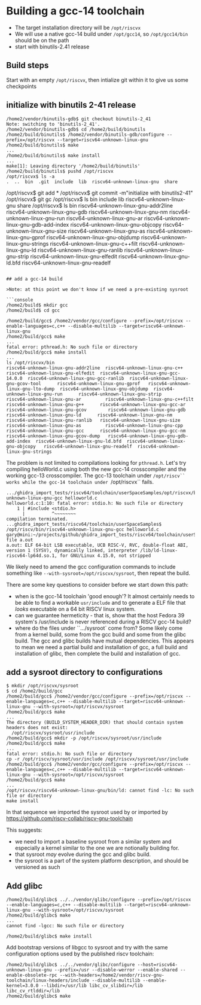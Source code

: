 # Building a gcc-14 toolchain

* The target installation directory will be `/opt/riscvx`
* We will use a native gcc-14 build under `/opt/gcc14`, so `/opt/gcc14/bin` should be on the path
* start with binutils-2.41 release 

## Build steps

Start with an empty `/opt/riscvx`, then intialize git within it to give us some checkpoints

## initialize with binutils 2-41 release

```console
/home2/vendor/binutils-gdb$ git checkout binutils-2_41
Note: switching to 'binutils-2_41'.
/home2/vendor/binutils-gdb$ cd /home2/build/binutils
/home2/build/binutils$ /home2/vendor/binutils-gdb/configure --prefix=/opt/riscvx --target=riscv64-unknown-linux-gnu
/home2/build/binutils$ make
...
/home2/build/binutils$ make install
...
make[1]: Leaving directory '/home2/build/binutils'
/home2/build/binutils$ pushd /opt/riscvx
/opt/riscvx$ ls -a
.  ..  bin  .git  include  lib  riscv64-unknown-linux-gnu  share
```
/opt/riscvx$ git add *
/opt/riscvx$ git commit -m"initialize with binutils2-41"
/opt/riscvx$ git gc
/opt/riscvx$ ls
bin  include  lib  riscv64-unknown-linux-gnu  share
/opt/riscvx$ ls bin
riscv64-unknown-linux-gnu-addr2line  riscv64-unknown-linux-gnu-gdb            riscv64-unknown-linux-gnu-nm       riscv64-unknown-linux-gnu-run
riscv64-unknown-linux-gnu-ar         riscv64-unknown-linux-gnu-gdb-add-index  riscv64-unknown-linux-gnu-objcopy  riscv64-unknown-linux-gnu-size
riscv64-unknown-linux-gnu-as         riscv64-unknown-linux-gnu-gprof          riscv64-unknown-linux-gnu-objdump  riscv64-unknown-linux-gnu-strings
riscv64-unknown-linux-gnu-c++filt    riscv64-unknown-linux-gnu-ld             riscv64-unknown-linux-gnu-ranlib   riscv64-unknown-linux-gnu-strip
riscv64-unknown-linux-gnu-elfedit    riscv64-unknown-linux-gnu-ld.bfd         riscv64-unknown-linux-gnu-readelf
```

## add a gcc-14 build

>Note: at this point we don't know if we need a pre-existing sysroot

```console
/home2/build$ mkdir gcc
/home2/build$ cd gcc

/home2/build/gcc$ /home2/vendor/gcc/configure --prefix=/opt/riscvx --enable-languages=c,c++ --disable-multilib --target=riscv64-unknown-linux-gnu
/home2/build/gcc$ make
...
fatal error: pthread.h: No such file or directory
/home2/build/gcc$ make install
...
ls /opt/riscvx/bin
riscv64-unknown-linux-gnu-addr2line  riscv64-unknown-linux-gnu-c++      riscv64-unknown-linux-gnu-elfedit  riscv64-unknown-linux-gnu-gcc-14.0.0  riscv64-unknown-linux-gnu-gcc-ranlib  riscv64-unknown-linux-gnu-gcov-tool      riscv64-unknown-linux-gnu-gprof   riscv64-unknown-linux-gnu-lto-dump  riscv64-unknown-linux-gnu-objdump  riscv64-unknown-linux-gnu-run      riscv64-unknown-linux-gnu-strip
riscv64-unknown-linux-gnu-ar         riscv64-unknown-linux-gnu-c++filt  riscv64-unknown-linux-gnu-g++      riscv64-unknown-linux-gnu-gcc-ar      riscv64-unknown-linux-gnu-gcov        riscv64-unknown-linux-gnu-gdb            riscv64-unknown-linux-gnu-ld      riscv64-unknown-linux-gnu-nm        riscv64-unknown-linux-gnu-ranlib   riscv64-unknown-linux-gnu-size
riscv64-unknown-linux-gnu-as         riscv64-unknown-linux-gnu-cpp      riscv64-unknown-linux-gnu-gcc      riscv64-unknown-linux-gnu-gcc-nm      riscv64-unknown-linux-gnu-gcov-dump   riscv64-unknown-linux-gnu-gdb-add-index  riscv64-unknown-linux-gnu-ld.bfd  riscv64-unknown-linux-gnu-objcopy   riscv64-unknown-linux-gnu-readelf  riscv64-unknown-linux-gnu-strings
```

The problem is not limited to compilations looking for `pthread.h`.  Let's try compiling helloWorld.c using
both the new gcc-14 crosscompiler and the working gcc-13 crosscompiler.  The gcc-13 toolchain under `/opt/riscv`` works
while the gcc-14 toolchain under `/opt/riscvx`` fails.

```console
.../ghidra_import_tests/riscv64/toolchain/userSpaceSamples/opt/riscvx/bin/riscv64-unknown-linux-gnu-gcc helloworld.c
helloworld.c:1:10: fatal error: stdio.h: No such file or directory
    1 | #include <stdio.h>
      |          ^~~~~~~~~
compilation terminated.
...ghidra_import_tests/riscv64/toolchain/userSpaceSamples$ /opt/riscv/bin/riscv64-unknown-linux-gnu-gcc helloworld.c
gary@mini:~/projects/github/ghidra_import_tests/riscv64/toolchain/userSpaceSamples$ file a.out
a.out: ELF 64-bit LSB executable, UCB RISC-V, RVC, double-float ABI, version 1 (SYSV), dynamically linked, interpreter /lib/ld-linux-riscv64-lp64d.so.1, for GNU/Linux 4.15.0, not stripped
```

We likely need to amend the gcc configuration commands to include something like `--with-sysroot=/opt/riscvx/sysroot`, then repeat the
build.

There are some key questions to consider before we start down this path:

* when is the gcc-14 toolchain 'good enough'?  It almost certainly needs to be able to find a workable `usr/include` and to generate
  a ELF file that *looks* executable on a 64 bit RISCV linux system.
* can we guarantee hermeticity - that is, show that the host Fedora 39 system's /usr/include is never referenced during a RISCV gcc-14 build?
* where do the files under ``.../sysroot` come from?  Some likely come from a kernel build, some from the gcc build
  and some from the glibc build.  The gcc and glibc builds have mutual dependencies.  This appears to mean we need a
  partial build and installation of gcc, a full build and installation of glibc, then complete the build and installation of gcc.

## add a sysroot directory to configurations

```console
$ mkdir /opt/riscvx/sysroot
$ cd /home2/build/gcc
/home2/build/gcc$ /home2/vendor/gcc/configure --prefix=/opt/riscvx --enable-languages=c,c++ --disable-multilib --target=riscv64-unknown-linux-gnu --with-sysroot=/opt/riscvx/sysroot
/home2/build/gcc$ make
...
The directory (BUILD_SYSTEM_HEADER_DIR) that should contain system headers does not exist:
  /opt/riscvx/sysroot/usr/include
/home2/build/gcc$ mkdir -p /opt/riscvx/sysroot/usr/include
/home2/build/gcc$ make
...
fatal error: stdio.h: No such file or directory
cp -r /opt/riscv/sysroot/usr/include /opt/riscvx/sysroot/usr/include
/home2/build/gcc$ /home2/vendor/gcc/configure --prefix=/opt/riscvx --enable-languages=c,c++ --disable-multilib --target=riscv64-unknown-linux-gnu --with-sysroot=/opt/riscvx/sysroot
/home2/build/gcc$ make
...
/opt/riscvx/riscv64-unknown-linux-gnu/bin/ld: cannot find -lc: No such file or directory
make install
```

In that sequence we imported the sysroot used by or imported by https://github.com/riscv-collab/riscv-gnu-toolchain

This suggests:

* we need to import a baseline sysroot from a similar system and especially a kernel similar to the one we are notionally building for.
* that sysroot *may* evolve during the gcc and glibc build.
* the sysroot is a part of the system platform description, and should be versioned as such

## Add glibc

```console
/home2/build/glibc$ ../../vendor/glibc/configure --prefix=/opt/riscvx --enable-languages=c,c++ --disable-multilib --target=riscv64-unknown-linux-gnu --with-sysroot=/opt/riscvx/sysroot
/home2/build/glibc$ make
...
cannot find -lgcc: No such file or directory

/home2/build/glibc$ make install
```

Add bootstrap versions of libgcc to sysroot and try with the same configuration options used by the published riscv toolchain:

```
/home2/build/glibc$ ../../vendor/glibc/configure --host=riscv64-unknown-linux-gnu --prefix=/usr --disable-werror --enable-shared --enable-obsolete-rpc --with-headers=/home2/vendor/riscv-gnu-toolchain/linux-headers/include --disable-multilib --enable-kernel=3.0.0 --libdir=/usr/lib libc_cv_slibdir=/lib libc_cv_rtlddir=/lib
/home2/build/glibc$ make
```